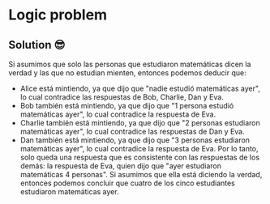# Logic problem

## Solution 😎

Si asumimos que solo las personas que estudiaron matemáticas dicen la verdad y las que no estudian mienten, entonces podemos deducir que:

- Alice está mintiendo, ya que dijo que "nadie estudió matemáticas ayer", lo cual contradice las respuestas de Bob, Charlie, Dan y Eva.
- Bob también está mintiendo, ya que dijo que "1 persona estudió matemáticas ayer", lo cual contradice la respuesta de Eva.
- Charlie también está mintiendo, ya que dijo que "2 personas estudiaron matemáticas ayer", lo cual contradice las respuestas de Dan y Eva.
- Dan también está mintiendo, ya que dijo que "3 personas estudiaron matemáticas ayer", lo cual contradice la respuesta de Eva.
Por lo tanto, solo queda una respuesta que es consistente con las respuestas de los demás: la respuesta de Eva, quien dijo que "ayer estudiaron matemáticas 4 personas". Si asumimos que ella está diciendo la verdad, entonces podemos concluir que cuatro de los cinco estudiantes estudiaron matemáticas ayer.